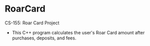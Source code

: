 # RoarCard
CS-155: Roar Card Project

* This C++ program calculates the user's Roar Card amount after purchases, deposits, and fees.
